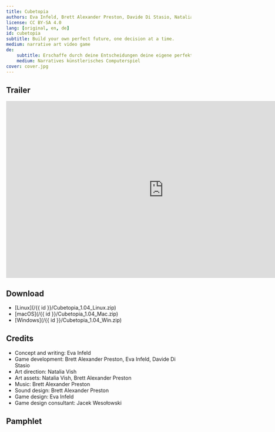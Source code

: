 ```yaml
---
title: Cubetopia
authors: Eva Infeld, Brett Alexander Preston, Davide Di Stasio, Natalia Vish, Jacek Wesołowski
license: CC BY-SA 4.0
lang: [original, en, de]
id: cubetopia
subtitle: Build your own perfect future, one decision at a time.
medium: narrative art video game
de:
    subtitle: Erschaffe durch deine Entscheidungen deine eigene perfekte Zukunft.
    medium: Narratives künstlerisches Computerspiel
cover: cover.jpg
---
```


## Trailer

<iframe width="855" height="481" src="https://www.youtube.com/embed/tXytOYlsuRc" title="Cubetopia Trailer" frameborder="0" allow="accelerometer; autoplay; clipboard-write; encrypted-media; gyroscope; picture-in-picture; web-share" referrerpolicy="strict-origin-when-cross-origin" allowfullscreen></iframe>

## Download

- [Linux](/{{ id }}/Cubetopia_1.04_Linux.zip)
- [macOS](/{{ id }}/Cubetopia_1.04_Mac.zip)
- [Windows](/{{ id }}/Cubetopia_1.04_Win.zip)

## Credits

- Concept and writing: Eva Infeld
- Game development: Brett Alexander Preston, Eva Infeld, Davide Di Stasio
- Art direction: Natalia Vish
- Art assets: Natalia Vish, Brett Alexander Preston
- Music: Brett Alexander Preston
- Sound design: Brett Alexander Preston
- Game design: Eva Infeld
- Game design consultant: Jacek Wesołowski

## Pamphlet

<object data="/{{ id }}/cubetopia references and metaphors.pdf" type="application/pdf" width="100%" height="800"></object>
